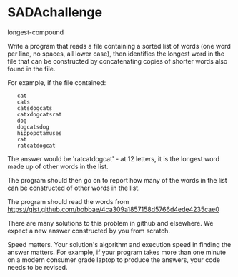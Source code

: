 # SADAchallenge
longest-compound

Write a program that reads a file containing a sorted list of words (one word per line, no spaces, all lower case), then identifies the longest word in the file that can be constructed by concatenating copies of shorter words also found in the file.

For example, if the file contained:

       cat
       cats
       catsdogcats
       catxdogcatsrat
       dog
       dogcatsdog
       hippopotamuses
       rat
       ratcatdogcat

The answer would be 'ratcatdogcat' - at 12 letters, it is the longest word made up of other words in the list.

The program should then go on to report how many of the words in the list can be constructed of other words in the list.

The program should read the words from https://gist.github.com/bobbae/4ca309a1857158d5766d4ede4235cae0

There are many solutions to this problem in github and elsewhere. We expect a new answer constructed by you from scratch.

Speed matters. Your solution's algorithm and execution speed in finding the answer matters. For example, if your program takes more than one minute on a modern consumer grade laptop to produce the answers, your code needs to be revised.
